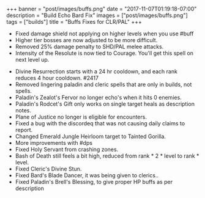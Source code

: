 +++
banner = "post/images/buffs.png"
date = "2017-11-07T01:19:18-07:00"
description = "Build Echo Bard Fix"
images = ["post/images/buffs.png"]
tags = ["builds"]
title = "Buffs Fixes for CLR/PAL"
+++
* Fixed damage shield not applying on higher levels when you use #buff
* Higher tier bosses are now adjusted to be more difficult.
* Removed 25% damage penalty to SHD/PAL melee attacks.
* Intensity of the Resolute is now tied to Courage. You'll get this spell on next level up.
<!--more-->
* Divine Resurrection starts with a 24 hr cooldown, and each rank reduces 4 hour cooldown. #2417
* Removed lingering paladin and cleric spells that are only in builds, not spells.
* Paladin's Zealot's Fervor no longer echo's when it hits 0 enemies.
* Paladin's Rodcet's Gift only works on single target heals as description notes.
* Plane of Justice no longer is eligible for encounters.
* Fixed a bug with the discordeq that was not causing daily claims to report.
* Changed Emerald Jungle Heirloom target to Tainted Gorilla.
* More improvements with #dps
* Fixed Holy Servant from crashing zones.
* Bash of Death still feels a bit high, reduced from rank * 2 * level to rank * level.
* Fixed Cleric's Divine Stun.
* Fixed Bard's Blade Dancer, it was being given to clerics..
* Fixed Paladin's Brell's Blessing, to give proper HP buffs as per description
